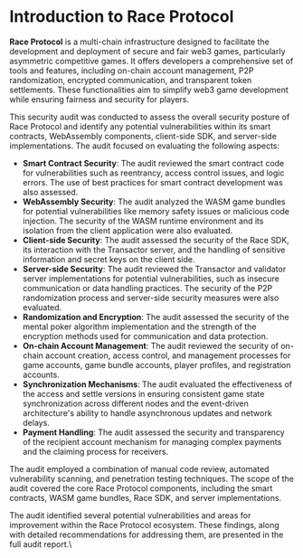 # Introduction to Race Protocol

**Race Protocol** is a multi-chain infrastructure designed to facilitate the development and deployment of secure and fair web3 games, particularly asymmetric competitive games. It offers developers a comprehensive set of tools and features, including on-chain account management, P2P randomization, encrypted communication, and transparent token settlements. These functionalities aim to simplify web3 game development while ensuring fairness and security for players.

This security audit was conducted to assess the overall security posture of Race Protocol and identify any potential vulnerabilities within its smart contracts, WebAssembly components, client-side SDK, and server-side implementations. The audit focused on evaluating the following aspects:

* **Smart Contract Security**: The audit reviewed the smart contract code for vulnerabilities such as reentrancy, access control issues, and logic errors. The use of best practices for smart contract development was also assessed.
* **WebAssembly Security**: The audit analyzed the WASM game bundles for potential vulnerabilities like memory safety issues or malicious code injection. The security of the WASM runtime environment and its isolation from the client application were also evaluated.
* **Client-side Security**: The audit assessed the security of the Race SDK, its interaction with the Transactor server, and the handling of sensitive information and secret keys on the client side.
* **Server-side Security**: The audit reviewed the Transactor and validator server implementations for potential vulnerabilities, such as insecure communication or data handling practices. The security of the P2P randomization process and server-side security measures were also evaluated.
* **Randomization and Encryption**: The audit assessed the security of the mental poker algorithm implementation and the strength of the encryption methods used for communication and data protection.
* **On-chain Account Management**: The audit reviewed the security of on-chain account creation, access control, and management processes for game accounts, game bundle accounts, player profiles, and registration accounts.
* **Synchronization Mechanisms**: The audit evaluated the effectiveness of the access and settle versions in ensuring consistent game state synchronization across different nodes and the event-driven architecture's ability to handle asynchronous updates and network delays.
* **Payment Handling**: The audit assessed the security and transparency of the recipient account mechanism for managing complex payments and the claiming process for receivers.

The audit employed a combination of manual code review, automated vulnerability scanning, and penetration testing techniques. The scope of the audit covered the core Race Protocol components, including the smart contracts, WASM game bundles, Race SDK, and server implementations.

The audit identified several potential vulnerabilities and areas for improvement within the Race Protocol ecosystem. These findings, along with detailed recommendations for addressing them, are presented in the full audit report.\

